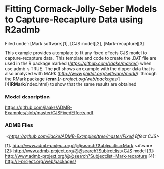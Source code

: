 #  Fitting Cormack-Jolly-Seber Models to Capture-Recapture Data using R2admb

Filed under:  [Mark software][1], [CJS model][2], [Mark-recapture][3]

This example provides a template to fit any fixed effects CJS model to capture-recapture data.  This template and code to create the .DAT file are used in the R package marked (_<https://github.com/jlaake/marked>_) when use.admb is TRUE. The pdf shows an example with the dipper data that is also analyzed with MARK (_<http://www.phidot.org/software/mark/>_)  through the RMark package (**cran**.[_r-project.org/web/packages/_][4]**RMark**/index.html) to show that the same results are obtained.

### Model description

<https://github.com/jlaake/ADMB-Examples/blob/master/CJSFixedEffects.pdf>

###

### ADMB Files

 _<https://github.com/jlaake/ADMB-Examples/tree/master/Fixed Effect CJS>_

[1]: http://www.admb-project.org/@@search?Subject:list=Mark software
[2]: http://www.admb-project.org/@@search?Subject:list=CJS model
[3]: http://www.admb-project.org/@@search?Subject:list=Mark-recapture
[4]: http://r-project.org/web/packages/
